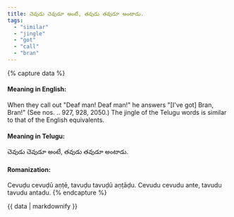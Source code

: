 ```yaml
---
title: చెవుడు చెవుడూ అంటే, తవుడు తవుడూ అంటాడు.
tags:
  - "similar"
  - "jingle"
  - "got"
  - "call"
  - "bran"
---
```


{% capture data %}
#### Meaning in English:
When they call out "Deaf man! Deaf man!" he answers "[I've got] Bran, Bran!"
(See nos. .. 927, 928, 2050.)
The jingle of the Telugu words is similar to that of the English equivalents.

#### Meaning in Telugu:
చెవుడు చెవుడూ అంటే, తవుడు తవుడూ అంటాడు.

#### Romanization:
Cevuḍu cevuḍū aṇṭē, tavuḍu tavuḍū aṇṭāḍu.
Cevudu cevudu ante, tavudu tavudu antadu.
{% endcapture %}

{{ data | markdownify }}

